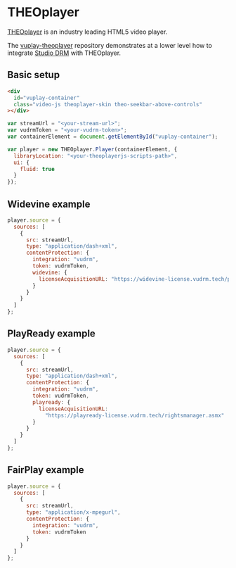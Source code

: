 # THEOplayer

[THEOplayer](https://www.theoplayer.com) is an industry leading HTML5 video player.

The [vuplay-theoplayer](https://github.com/vualto/vuplay-theoplayer) repository demonstrates at a lower level how to integrate [Studio DRM](https://docs.vualto.com/projects/vudrm/en/latest/index.html) with THEOplayer.

## Basic setup

```html
<div
  id="vuplay-container"
  class="video-js theoplayer-skin theo-seekbar-above-controls"
></div>
```

```javascript
var streamUrl = "<your-stream-url>";
var vudrmToken = "<your-vudrm-token>";
var containerElement = document.getElementById("vuplay-container");

var player = new THEOplayer.Player(containerElement, {
  libraryLocation: "<your-theoplayerjs-scripts-path>",
  ui: {
    fluid: true
  }
});
```

## Widevine example

```javascript
player.source = {
  sources: [
    {
      src: streamUrl,
      type: "application/dash+xml",
      contentProtection: {
        integration: "vudrm",
        token: vudrmToken,
        widevine: {
          licenseAcquisitionURL: "https://widevine-license.vudrm.tech/proxy"
        }
      }
    }
  ]
};
```

## PlayReady example

```javascript
player.source = {
  sources: [
    {
      src: streamUrl,
      type: "application/dash+xml",
      contentProtection: {
        integration: "vudrm",
        token: vudrmToken,
        playready: {
          licenseAcquisitionURL:
            "https://playready-license.vudrm.tech/rightsmanager.asmx"
        }
      }
    }
  ]
};
```

## FairPlay example

```javascript
player.source = {
  sources: [
    {
      src: streamUrl,
      type: "application/x-mpegurl",
      contentProtection: {
        integration: "vudrm",
        token: vudrmToken
      }
    }
  ]
};
```
